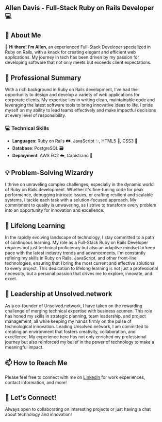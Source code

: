 ## Allen Davis - Full-Stack Ruby on Rails Developer 💻

## 📌 About Me
👋 **Hi there! I'm Allen**, an experienced Full-Stack Developer specialized in Ruby on Rails, with a knack for creating elegant and efficient web applications. My journey in tech has been driven by my passion for developing software that not only meets but exceeds client expectations.

## 🚀 Professional Summary
With a rich background in Ruby on Rails development, I've had the opportunity to design and develop a variety of web applications for corporate clients. My expertise lies in writing clean, maintainable code and leveraging the latest software tools to bring innovative ideas to life. I pride myself on my ability to lead teams effectively and make impactful decisions at every level of responsibility.

### 💻 Technical Skills
- **Languages**: Ruby on Rails 🛤️, JavaScript ✨, HTML5 📄, CSS3 🎨
- **Database**: PostgreSQL 🗃️
- **Deployment**: AWS EC2 ☁️, Capistrano 🚀

## 💡 Problem-Solving Wizardry
I thrive on unraveling complex challenges, especially in the dynamic world of Ruby on Rails development. Whether it's fine-tuning code for peak performance, debugging intricate issues, or crafting resilient and scalable systems, I tackle each task with a solution-focused approach. My commitment to quality is unwavering, as I strive to transform every problem into an opportunity for innovation and excellence.

## 📘 Lifelong Learning
In the rapidly evolving landscape of technology, I stay committed to a path of continuous learning. My role as a Full-Stack Ruby on Rails Developer requires not just technical proficiency but also an adaptive mindset to keep pace with the latest industry trends and advancements. I'm constantly refining my skills in Ruby on Rails, JavaScript, and other front-line technologies, ensuring that I bring the most current and effective solutions to every project. This dedication to lifelong learning is not just a professional necessity, but a personal passion that drives me to explore, innovate, and excel.

## 💼 Leadership at Unsolved.network
As a co-founder of Unsolved.network, I have taken on the rewarding challenge of merging technical expertise with business acumen. This role has honed my skills in strategic planning, team leadership, and project management, all while keeping my hands firmly on the pulse of technological innovation. Leading Unsolved.network, I am committed to creating an environment that fosters creativity, collaboration, and excellence. My experience here has not only enriched my professional journey but also reinforced my belief in the power of technology to make a meaningful impact.

## 📫 How to Reach Me
Please feel free to connect with me on [LinkedIn](https://www.linkedin.com/in/allendavis2911/) for work experiences, contact information, and more!

## 🤝 Let's Connect!
Always open to collaborating on interesting projects or just having a chat about technology and innovation!
